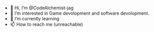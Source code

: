 - 👋 Hi, I’m @CodeAlchemist-jag
- 👀 I’m interested in Game devolopment and software devolopment.
- 🌱 I’m currently learning
- 📫 How to reach me (unreachable)


